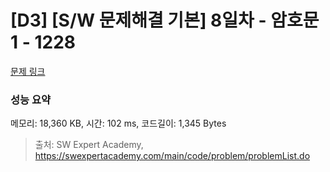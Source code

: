 # [D3] [S/W 문제해결 기본] 8일차 - 암호문1 - 1228 

[문제 링크](https://swexpertacademy.com/main/code/problem/problemDetail.do?contestProbId=AV14w-rKAHACFAYD) 

### 성능 요약

메모리: 18,360 KB, 시간: 102 ms, 코드길이: 1,345 Bytes



> 출처: SW Expert Academy, https://swexpertacademy.com/main/code/problem/problemList.do